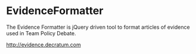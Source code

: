 EvidenceFormatter
=================

The Evidence Formatter is jQuery driven tool to format articles of evidence used in Team Policy Debate.

http://evidence.decratum.com
